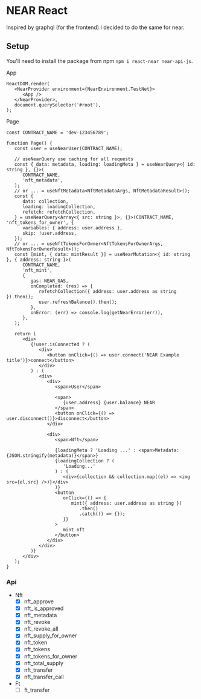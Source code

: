 # NEAR React

Inspired by graphql (for the frontend) I decided to do the same for near.

## Setup

You'll need to install the package from npm `npm i react-near near-api-js`.

App

```tsx
ReactDOM.render(
   <NearProvider environment={NearEnvironment.TestNet}>
      <App />
   </NearProvider>,
   document.querySelector('#root'),
);
```

Page

```tsx
const CONTRACT_NAME = 'dev-123456789';

function Page() {
   const user = useNearUser(CONTRACT_NAME);

   // useNearQuery use caching for all requests
   const { data: metadata, loading: loadingMeta } = useNearQuery<{ id: string }, {}>(
      CONTRACT_NAME,
      'nft_metadata',
   );
   // or ... = useNftMetadata<NftMetadataArgs, NftMetadataResult>();
   const {
      data: collection,
      loading: loadingCollection,
      refetch: refetchCollection,
   } = useNearQuery<Array<{ src: string }>, {}>(CONTRACT_NAME, 'nft_tokens_for_owner', {
      variables: { address: user.address },
      skip: !user.address,
   });
   // or ... = useNftTokensForOwner<NftTokensForOwnerArgs, NftTokensForOwnerResult>();
   const [mint, { data: mintResult }] = useNearMutation<{ id: string }, { address: string }>(
      CONTRACT_NAME,
      'nft_mint',
      {
         gas: NEAR_GAS,
         onCompleted: (res) => {
            refetchCollection({ address: user.address as string }).then();
            user.refreshBalance().then();
         },
         onError: (err) => console.log(getNearError(err)),
      },
   );

   return (
      <div>
         {!user.isConnected ? (
            <div>
               <button onClick={() => user.connect('NEAR Example title')}>connect</button>
            </div>
         ) : (
            <div>
               <div>
                  <span>User</span>

                  <span>
                     {user.address} {user.balance} NEAR
                  </span>
                  <button onClick={() => user.disconnect()}>disconnect</button>
               </div>

               <div>
                  <span>Nft</span>

                  {loadingMeta ? 'Loading ...' : <span>Metadata: {JSON.stringify(metadata)}</span>}
                  {loadingCollection ? (
                     'Loading...'
                  ) : (
                     <div>{collection && collection.map((el) => <img src={el.src} />)}</div>
                  )}
                  <button
                     onClick={() => {
                        mint({ address: user.address as string })
                           .then()
                           .catch(() => {});
                     }}
                  >
                     mint nft
                  </button>
               </div>
            </div>
         )}
      </div>
   );
}
```

### Api

-  Nft
   -  [x] nft_approve
   -  [x] nft_is_approved
   -  [x] nft_metadata
   -  [x] nft_revoke
   -  [x] nft_revoke_all
   -  [x] nft_supply_for_owner
   -  [x] nft_token
   -  [x] nft_tokens
   -  [x] nft_tokens_for_owner
   -  [x] nft_total_supply
   -  [x] nft_transfer
   -  [x] nft_transfer_call
-  Ft
   -  [ ] ft_transfer

